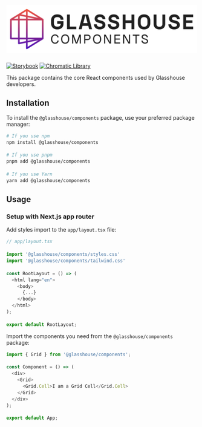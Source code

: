 # ![GVSComponents](./gvs-components.svg)

[![Storybook](https://img.shields.io/badge/storybook-storybook?style=for-the-badge&logo=storybook&logoColor=ffffff&color=ff4785)](https://main--668b65bdcf16256d1a25e70c.chromatic.com)
[![Chromatic Library](https://img.shields.io/badge/chromatic%20library-chromatic?style=for-the-badge&logo=chromatic&logoColor=ffffff&color=fc521f)](https://www.chromatic.com/library?appId=668b65bdcf16256d1a25e70c&branch=main)

This package contains the core React components used by Glasshouse developers.

## Installation

To install the `@glasshouse/components` package, use your preferred package manager:

```sh
# If you use npm
npm install @glasshouse/components

# If you use pnpm
pnpm add @glasshouse/components

# If you use Yarn
yarn add @glasshouse/components
```

## Usage

### Setup with Next.js app router

Add styles import to the `app/layout.tsx` file:

```ts
// app/layout.tsx

import '@glasshouse/components/styles.css'
import '@glasshouse/components/tailwind.css'

const RootLayout = () => (
  <html lang="en">
    <body>
      {...}
    </body>
  </html>
);

export default RootLayout;
```

Import the components you need from the `@glasshouse/components` package:

```ts
import { Grid } from '@glasshouse/components';

const Component = () => (
  <div>
    <Grid>
      <Grid.Cell>I am a Grid Cell</Grid.Cell>
    </Grid>
  </div>
);

export default App;
```
